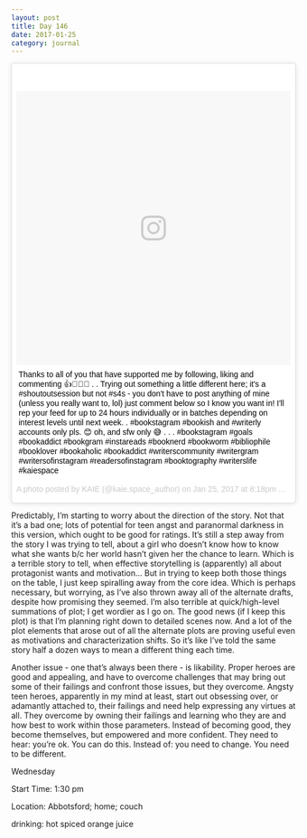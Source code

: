 ```yaml
---
layout: post
title: Day 146
date: 2017-01-25
category: journal
---
```


<blockquote class="instagram-media" data-instgrm-captioned data-instgrm-version="7" style=" background:#FFF; border:0; border-radius:3px; box-shadow:0 0 1px 0 rgba(0,0,0,0.5),0 1px 10px 0 rgba(0,0,0,0.15); margin: 1px; max-width:658px; padding:0; width:99.375%; width:-webkit-calc(100% - 2px); width:calc(100% - 2px);"><div style="padding:8px;"> <div style=" background:#F8F8F8; line-height:0; margin-top:40px; padding:50.0% 0; text-align:center; width:100%;"> <div style=" background:url(data:image/png;base64,iVBORw0KGgoAAAANSUhEUgAAACwAAAAsCAMAAAApWqozAAAABGdBTUEAALGPC/xhBQAAAAFzUkdCAK7OHOkAAAAMUExURczMzPf399fX1+bm5mzY9AMAAADiSURBVDjLvZXbEsMgCES5/P8/t9FuRVCRmU73JWlzosgSIIZURCjo/ad+EQJJB4Hv8BFt+IDpQoCx1wjOSBFhh2XssxEIYn3ulI/6MNReE07UIWJEv8UEOWDS88LY97kqyTliJKKtuYBbruAyVh5wOHiXmpi5we58Ek028czwyuQdLKPG1Bkb4NnM+VeAnfHqn1k4+GPT6uGQcvu2h2OVuIf/gWUFyy8OWEpdyZSa3aVCqpVoVvzZZ2VTnn2wU8qzVjDDetO90GSy9mVLqtgYSy231MxrY6I2gGqjrTY0L8fxCxfCBbhWrsYYAAAAAElFTkSuQmCC); display:block; height:44px; margin:0 auto -44px; position:relative; top:-22px; width:44px;"></div></div> <p style=" margin:8px 0 0 0; padding:0 4px;"> <a href="https://www.instagram.com/p/BPtsFkwAOwL/" style=" color:#000; font-family:Arial,sans-serif; font-size:14px; font-style:normal; font-weight:normal; line-height:17px; text-decoration:none; word-wrap:break-word;" target="_blank">Thanks to all of you that have supported me by following, liking and commenting 👍👏😊✨ . . Trying out something a little different here; it&#39;s a #shoutoutsession but not #s4s - you don&#39;t have to post anything of mine (unless you really want to, lol) just comment below so I know you want in! I&#39;ll rep your feed for up to 24 hours individually or in batches depending on interest levels until next week. . #bookstagram #bookish and #writerly accounts only pls. 😊 oh, and sfw only 😅 . . . #bookstagram #goals #bookaddict #bookgram #instareads #booknerd #bookworm #bibliophile #booklover #bookaholic #bookaddict #writerscommunity #writergram #writersofinstagram #readersofinstagram #booktography #writerslife #kaiespace</a></p> <p style=" color:#c9c8cd; font-family:Arial,sans-serif; font-size:14px; line-height:17px; margin-bottom:0; margin-top:8px; overflow:hidden; padding:8px 0 7px; text-align:center; text-overflow:ellipsis; white-space:nowrap;">A photo posted by KAIE (@kaie.space_author) on <time style=" font-family:Arial,sans-serif; font-size:14px; line-height:17px;" datetime="2017-01-26T04:18:13+00:00">Jan 25, 2017 at 8:18pm PST</time></p></div></blockquote>
<script async defer src="//platform.instagram.com/en_US/embeds.js"></script>

Predictably, I’m starting to worry about the direction of the story. Not that it’s a bad one; lots of potential for teen angst and paranormal darkness in this version, which ought to be good for ratings. It’s still a step away from the story I was trying to tell, about a girl who doesn’t know how to know what she wants b/c her world hasn’t given her the chance to learn. Which is a terrible story to tell, when effective storytelling is (apparently) all about protagonist wants and motivation… But in trying to keep both those things on the table, I just keep spiralling away from the core idea. Which is perhaps necessary, but worrying, as I’ve also thrown away all of the alternate drafts, despite how promising they seemed. I’m also terrible at quick/high-level summations of plot; I get wordier as I go on. The good news (if I keep this plot) is that I’m planning right down to detailed scenes now. And a lot of the plot elements that arose out of all the alternate plots are proving useful even as motivations and characterization shifts. So it’s like I’ve told the same story half a dozen ways to mean a different thing each time. 

Another issue - one that’s always been there - is likability. Proper heroes are good and appealing, and have to overcome challenges that may bring out some of their failings and confront those issues, but they overcome. Angsty teen heroes, apparently in my mind at least, start out obsessing over, or adamantly attached to, their failings and need help expressing any virtues at all. They overcome by owning their failings and learning who they are and how best to work within those parameters. Instead of becoming good, they become themselves, but empowered and more confident. They need to hear: you’re ok. You can do this. Instead of: you need to change. You need to be different.

Wednesday

Start Time: 1:30 pm

Location: Abbotsford; home; couch

drinking: hot spiced orange juice
